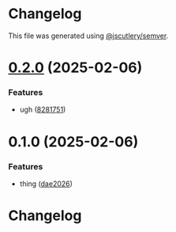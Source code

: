 # Changelog

This file was generated using [@jscutlery/semver](https://github.com/jscutlery/semver).

# [0.2.0](https://github.com/jfreeland/nx-example/compare/products-0.1.0...products-0.2.0) (2025-02-06)


### Features

* ugh ([8281751](https://github.com/jfreeland/nx-example/commit/8281751bfea9cdd3ca00f4e73ba4513519c3398a))



# 0.1.0 (2025-02-06)


### Features

* thing ([dae2026](https://github.com/jfreeland/nx-example/commit/dae2026f2d37c2da778887edfd46a6bb1d2279b2))



# Changelog
